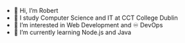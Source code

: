 - 👋 Hi, I’m Robert
- 📓 I study Computer Science and IT at CCT College Dublin
- 👀 I’m interested in Web Development and ♾️ DevOps
- 🌱 I’m currently learning Node.js and Java
 

<!---
rpsbobby/rpsbobby is a ✨ special ✨ repository because its `README.md` (this file) appears on your GitHub profile.
You can click the Preview link to take a look at your changes.
--->

